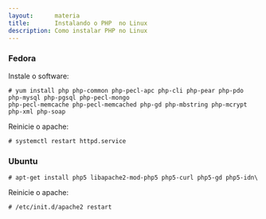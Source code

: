 ```yaml
---
layout:      materia
title:       Instalando o PHP  no Linux
description: Como instalar PHP no Linux
---
```



### Fedora


Instale o software:

	# yum install php php-common php-pecl-apc php-cli php-pear php-pdo php-mysql php-pgsql php-pecl-mongo
	php-pecl-memcache php-pecl-memcached php-gd php-mbstring php-mcrypt php-xml php-soap


Reinicie o apache:

	# systemctl restart httpd.service



### Ubuntu

	# apt-get install php5 libapache2-mod-php5 php5-curl php5-gd php5-idn\

Reinicie o apache:
	
	# /etc/init.d/apache2 restart
